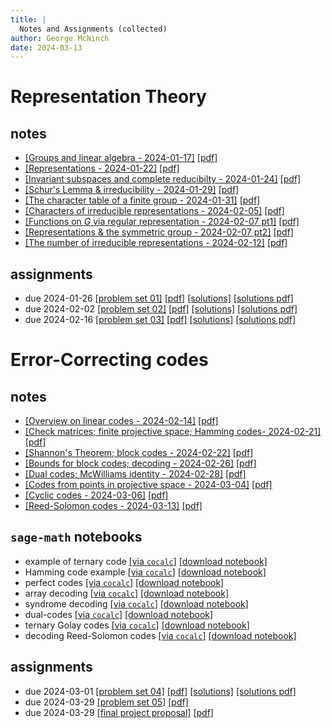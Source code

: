 ```yaml
---
title: |
  Notes and Assignments (collected)
author: George McNinch  
date: 2024-03-13
---
```


# Representation Theory

## notes

- [[Groups and linear algebra - 2024-01-17]](/course-contents/2024-01-17--notes-RT.html) [[pdf]](/course-contents/2024-01-17--notes-RT.pdf)
- [[Representations - 2024-01-22]](/course-contents/2024-01-22--notes-RT.html) [[pdf]](/course-contents/2024-01-22--notes-RT.pdf)
- [[Invariant subspaces and complete reducibilty - 2024-01-24]](/course-contents/2024-01-24--notes-RT.html) 
  [[pdf]](/course-contents/2024-01-24--notes-RT.pdf)
- [[Schur's Lemma & irreducibility - 2024-01-29]](/course-contents/2024-01-29--notes-RT.html) 
  [[pdf]](/course-contents/2024-01-29--notes-RT.pdf)
- [[The character table of a finite group - 2024-01-31]](/course-contents/2024-01-31--notes-RT.html) 
  [[pdf]](/course-contents/2024-01-31--notes-RT.pdf)
- [[Characters of irreducible representations - 2024-02-05]](/course-contents/2024-02-05--notes-RT.html) 
  [[pdf]](/course-contents/2024-02-05--notes-RT.pdf)
- [[Functions on $G$ via regular representation - 2024-02-07 pt1]](/course-contents/2024-02-07--notes-RT--functions.html) 
  [[pdf]](/course-contents/2024-02-07--notes-RT--functions.pdf)
- [[Representations & the symmetric group - 2024-02-07 pt2]](/course-contents/2024-02-07--notes-RT--diaconis-paper.html) 
  [[pdf]](/course-contents/2024-02-07--notes-RT--diaconis-paper.pdf)
- [[The number of irreducible representations - 2024-02-12]](/course-contents/2024-02-12--notes-RT--number-of-irreducibles.html)
  [[pdf]](/course-contents/2024-02-12--notes-RT--number-of-irreducibles.pdfx)


## assignments

- due 2024-01-26 
  [[problem set 01]](/course-assignments/PS01--rep-theory.html) 
  [[pdf]](/course-assignments/PS01--rep-theory.pdf) 
  [[solutions]](/course-assignments/PS01--rep-theory--solutions.html) 
  [[solutions pdf]](/course-assignments/PS01--rep-theory--solutions.pdf) 
- due 2024-02-02
  [[problem set 02]](/course-assignments/PS02--rep-theory.html) 
  [[pdf]](/course-assignments/PS02--rep-theory.pdf) 
  [[solutions]](/course-assignments/PS02--rep-theory--solutions.html) 
  [[solutions pdf]](/course-assignments/PS02--rep-theory--solutions.pdf)
- due 2024-02-16
  [[problem set 03]](/course-assignments/PS03--rep-theory.html) 
  [[pdf]](/course-assignments/PS03--rep-theory.pdf) 
  [[solutions]](/course-assignments/PS03--rep-theory--solutions.html)
  [[solutions pdf]](/course-assignments/PS03--rep-theory--solutions.pdf)


# Error-Correcting codes

## notes

- [[Overview on linear codes - 2024-02-14]](/course-contents/2024-02-14--notes-ECC--intro.html)
  [[pdf]](/course-contents/2024-02-14--notes-ECC--intro.pdf)
- [[Check matrices; finite projective space; Hamming codes- 2024-02-21]](/course-contents/2024-02-21--notes-ECC--hamming+finite.html) 
  [[pdf]](/course-contents/2024-02-21--notes-ECC--hamming+finite.pdf) 
- [[Shannon's Theorem; block codes - 2024-02-22]](/course-contents/2024-02-22--notes-ECC--shannon+block.html)
  [[pdf]](/course-contents/2024-02-22--notes-ECC--shannon+block.pdf)
- [[Bounds for block codes; decoding - 2024-02-26]](/course-contents/2024-02-26--block+linear.html)
  [[pdf]](/course-contents/2024-02-26--block+linear.pdf)
- [[Dual codes; McWilliams identity - 2024-02-28]](/course-contents/2024-02-28--linear.html)
  [[pdf]](/course-contents/2024-02-28--linear.pdf)
- [[Codes from points in projective space - 2024-03-04]](/course-contents/2024-03-04-p0--projective.html)
  [[pdf]](/course-contents/2024-03-04-p0--projective.pdf)
- [[Cyclic codes - 2024-03-06]](/course-contents/2024-03-06--cyclic.html)
  [[pdf]](/course-contents/2024-03-06--cyclic.pdf)
- [[Reed-Solomon codes - 2024-03-13]](/course-contents/2024-03-13--ReedSolomon.html)
  [[pdf]](/course-contents/2024-03-13--ReedSolomon.pdf)

## `sage-math` notebooks

- example of ternary code
  [[via `cocalc`]](https://cocalc.com/github/gmcninch-tufts/2024-Sp-Math190/blob/main/course-contents/notebooks/2024-02-14--ECC-01--ternary-code.ipynb)
  [[download notebook]](/course-contents/notebooks/2024-02-14--ECC-01--ternary-code.ipynb) 
- Hamming code example
  [[via `cocalc`]](https://cocalc.com/github/gmcninch-tufts/2024-Sp-Math190/blob/main/course-contents/notebooks/2024-02-21--ECC-02--Hamming-example.ipynb)
  [[download notebook]](/course-contents/notebooks/2024-02-21--ECC-02--Hamming-example.ipynb) 
- perfect codes
  [[via `cocalc`]](https://cocalc.com/github/gmcninch-tufts/2024-Sp-Math190/blob/main/course-contents/notebooks/2024-02-22--perfect.ipynb)
  [[download notebook]](/course-contents/notebooks/2024-02-22--perfect.ipynb) 
- array decoding
  [[via `cocalc`]](https://cocalc.com/github/gmcninch-tufts/2024-Sp-Math190/blob/main/course-contents/notebooks/2024-02-26--array-decoding.ipynb)
  [[download notebook]](/course-contents/notebooks/2024-02-26--array-decoding.ipynb) 
- syndrome decoding
  [[via `cocalc`]](https://cocalc.com/github/gmcninch-tufts/2024-Sp-Math190/blob/main/course-contents/notebooks/2024-02-26--syndrome-decoding.ipynb)
  [[download notebook]](/course-contents/notebooks/2024-02-26--syndrome-decoding.ipynb) 
- dual-codes
  [[via `cocalc`]](https://cocalc.com/github/gmcninch-tufts/2024-Sp-Math190/blob/main/course-contents/notebooks/2024-02-28--dual-code.ipynb)
  [[download notebook]](/course-contents/notebooks/2024-02-28--dual-code.ipynb) 
- ternary Golay codes
  [[via `cocalc`]](https://cocalc.com/github/gmcninch-tufts/2024-Sp-Math190/blob/main/course-contents/notebooks/2024-03-06--ternary-golay.ipynb)
  [[download notebook]](/course-contents/notebooks/2024-03-06--ternary-golay.ipynb) 
- decoding Reed-Solomon codes
  [[via `cocalc`]](https://cocalc.com/github/gmcninch-tufts/2024-Sp-Math190/blob/main/course-contents/notebooks/2024-03-13--ReedSolomon-class.ipynb)
  [[download notebook]](/course-contents/notebooks/2024-03-13--ReedSolomon-class.ipynb) 



## assignments

- due 2024-03-01 [[problem set 04]](/course-assignments/PS04--ECC.html) 
  [[pdf]](/course-assignments/PS04--ECC.pdf) 
  [[solutions]](/course-assignments/PS04--ECC--solutions.html)
  [[solutions pdf]](/course-assignments/PS04--ECC--solutions.pdf)  
- due 2024-03-29 [[problem set 05]](/course-assignments/PS05--ECC.html) 
  [[pdf]](/course-assignments/PS05--ECC.html) 
- due 2024-03-29 [[final project proposal]](/course-assignments/FinReport-Proposal.html) 
  [[pdf]](/course-assignments/FinReport-Proposal.pdf) 


